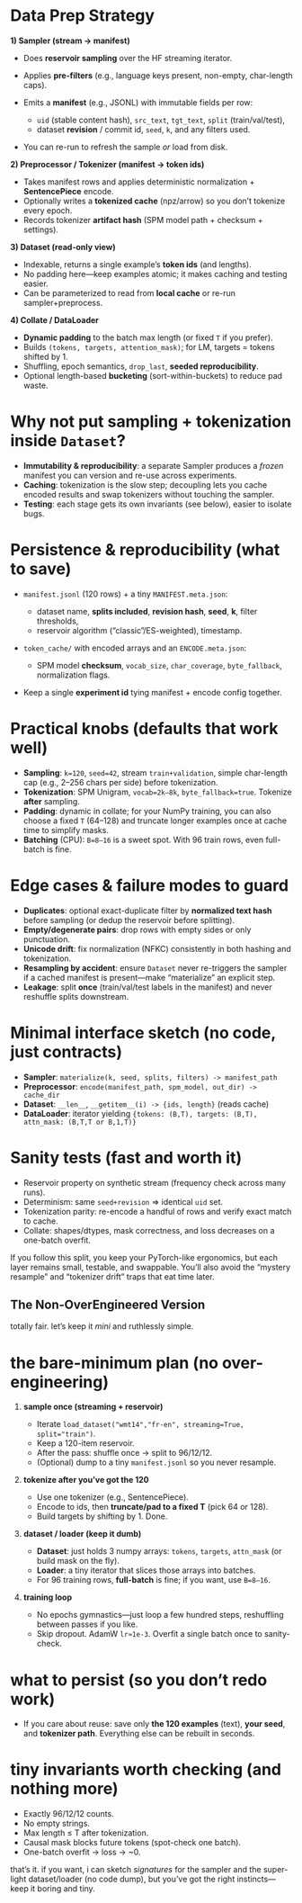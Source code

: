 # Data Prep Strategy

**1) Sampler (stream → manifest)**

* Does **reservoir sampling** over the HF streaming iterator.
* Applies **pre-filters** (e.g., language keys present, non-empty, char-length caps).
* Emits a **manifest** (e.g., JSONL) with immutable fields per row:

  * `uid` (stable content hash), `src_text`, `tgt_text`, `split` (train/val/test),
  * dataset **revision** / commit id, `seed`, `k`, and any filters used.
* You can re-run to refresh the sample *or* load from disk.

**2) Preprocessor / Tokenizer (manifest → token ids)**

* Takes manifest rows and applies deterministic normalization + **SentencePiece** encode.
* Optionally writes a **tokenized cache** (npz/arrow) so you don’t tokenize every epoch.
* Records tokenizer **artifact hash** (SPM model path + checksum + settings).

**3) Dataset (read-only view)**

* Indexable, returns a single example’s **token ids** (and lengths).
* No padding here—keep examples atomic; it makes caching and testing easier.
* Can be parameterized to read from **local cache** or re-run sampler+preprocess.

**4) Collate / DataLoader**

* **Dynamic padding** to the batch max length (or fixed `T` if you prefer).
* Builds `(tokens, targets, attention_mask)`; for LM, targets = tokens shifted by 1.
* Shuffling, epoch semantics, `drop_last`, **seeded reproducibility**.
* Optional length-based **bucketing** (sort-within-buckets) to reduce pad waste.

# Why not put sampling + tokenization inside `Dataset`?

* **Immutability & reproducibility**: a separate Sampler produces a *frozen* manifest you can version and re-use across experiments.
* **Caching**: tokenization is the slow step; decoupling lets you cache encoded results and swap tokenizers without touching the sampler.
* **Testing**: each stage gets its own invariants (see below), easier to isolate bugs.

# Persistence & reproducibility (what to save)

* `manifest.jsonl` (120 rows) + a tiny `MANIFEST.meta.json`:

  * dataset name, **splits included**, **revision hash**, **seed**, **k**, filter thresholds,
  * reservoir algorithm (“classic”/ES-weighted), timestamp.
* `token_cache/` with encoded arrays and an `ENCODE.meta.json`:

  * SPM model **checksum**, `vocab_size`, `char_coverage`, `byte_fallback`, normalization flags.
* Keep a single **experiment id** tying manifest + encode config together.

# Practical knobs (defaults that work well)

* **Sampling**: `k=120`, `seed=42`, stream `train+validation`, simple char-length cap (e.g., 2–256 chars per side) before tokenization.
* **Tokenization**: SPM Unigram, `vocab=2k–8k`, `byte_fallback=true`. Tokenize **after** sampling.
* **Padding**: dynamic in collate; for your NumPy training, you can also choose a fixed `T` (64–128) and truncate longer examples once at cache time to simplify masks.
* **Batching** (CPU): `B=8–16` is a sweet spot. With 96 train rows, even full-batch is fine.

# Edge cases & failure modes to guard

* **Duplicates**: optional exact-duplicate filter by **normalized text hash** before sampling (or dedup the reservoir before splitting).
* **Empty/degenerate pairs**: drop rows with empty sides or only punctuation.
* **Unicode drift**: fix normalization (NFKC) consistently in both hashing and tokenization.
* **Resampling by accident**: ensure `Dataset` never re-triggers the sampler if a cached manifest is present—make “materialize” an explicit step.
* **Leakage**: split **once** (train/val/test labels in the manifest) and never reshuffle splits downstream.

# Minimal interface sketch (no code, just contracts)

* **Sampler**: `materialize(k, seed, splits, filters) -> manifest_path`
* **Preprocessor**: `encode(manifest_path, spm_model, out_dir) -> cache_dir`
* **Dataset**: `__len__`, `__getitem__(i) -> {ids, length}` (reads cache)
* **DataLoader**: iterator yielding `{tokens: (B,T), targets: (B,T), attn_mask: (B,T,T or B,1,T)}`

# Sanity tests (fast and worth it)

* Reservoir property on synthetic stream (frequency check across many runs).
* Determinism: same `seed+revision` ⇒ identical `uid` set.
* Tokenization parity: re-encode a handful of rows and verify exact match to cache.
* Collate: shapes/dtypes, mask correctness, and loss decreases on a one-batch overfit.

If you follow this split, you keep your PyTorch-like ergonomics, but each layer remains small, testable, and swappable. You’ll also avoid the “mystery resample” and “tokenizer drift” traps that eat time later.

## The Non-OverEngineered Version
totally fair. let’s keep it *mini* and ruthlessly simple.

# the bare-minimum plan (no over-engineering)

1. **sample once (streaming + reservoir)**

   * Iterate `load_dataset("wmt14","fr-en", streaming=True, split="train")`.
   * Keep a 120-item reservoir.
   * After the pass: shuffle once → split to 96/12/12.
   * (Optional) dump to a tiny `manifest.jsonl` so you never resample.

2. **tokenize after you’ve got the 120**

   * Use one tokenizer (e.g., SentencePiece).
   * Encode to ids, then **truncate/pad to a fixed T** (pick 64 or 128).
   * Build targets by shifting by 1. Done.

3. **dataset / loader (keep it dumb)**

   * **Dataset**: just holds 3 numpy arrays: `tokens`, `targets`, `attn_mask` (or build mask on the fly).
   * **Loader**: a tiny iterator that slices those arrays into batches.
   * For 96 training rows, **full-batch** is fine; if you want, use `B=8–16`.

4. **training loop**

   * No epochs gymnastics—just loop a few hundred steps, reshuffling between passes if you like.
   * Skip dropout. AdamW `lr≈1e-3`. Overfit a single batch once to sanity-check.

# what to persist (so you don’t redo work)

* If you care about reuse: save only **the 120 examples** (text), **your seed**, and **tokenizer path**. Everything else can be rebuilt in seconds.

# tiny invariants worth checking (and nothing more)

* Exactly 96/12/12 counts.
* No empty strings.
* Max length ≤ T after tokenization.
* Causal mask blocks future tokens (spot-check one batch).
* One-batch overfit → loss → \~0.

that’s it. if you want, i can sketch *signatures* for the sampler and the super-light dataset/loader (no code dump), but you’ve got the right instincts—keep it boring and tiny.
